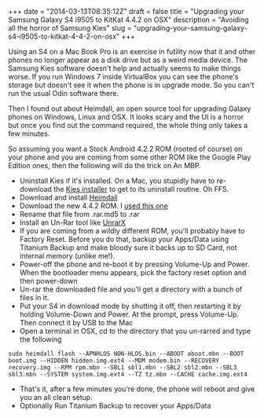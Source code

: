 +++
date = "2014-03-13T08:35:12Z"
draft = false
title = "Upgrading your Samsung Galaxy S4 i9505 to KitKat 4.4.2 on OSX"
description = "Avoiding all the horror of Samsung Kies"
slug = "upgrading-your-samsung-galaxy-s4-i9505-to-kitkat-4-4-2-on-osx"
+++

Using an S4 on a Mac Book Pro is an exercise in futility now that it and other phones no longer appear as a disk drive but as a weird media device. The Samsung Kies software doesn't help and actually seems to make things worse. If you run Windows 7 inside VirtualBox you can see the phone's storage but doesn't see it when the phone is in upgrade mode. So you can't run the usual Odin software there.

Then I found out about Heimdall, an open source tool for upgrading Galaxy phones on Windows, Linux and OSX. It looks scary and the UI is a horror but once you find out the command required, the whole thing only takes a few minutes.

So assuming you want a Stock Android 4.2.2 ROM (rooted of course) on your phone and you are coming from some other ROM like the Google Play Edition ones, then the following will do the trick on An MBP.

* Uninstall Kies if it's installed. On a Mac, you stupidly have to re-download the [Kies installer](http://www.samsung.com/uk/support/usefulsoftware/KIES/JSP) to get to its uninstall routine. Oh FFS.
* Download and install [Heimdall](http://glassechidna.com.au/heimdall/)
* Download the new 4.4.2 ROM. I [used this one](http://forum.xda-developers.com/showthread.php?t=2250824)
* Rename that file from .rar.md5 to .rar
* Install an Un-Rar tool like [UnrarX](http://www.unrarx.com/)
* If you are coming from a wildly different ROM, you'll probably have to Factory Reset. Before you do that, backup your Apps/Data using Titanium Backup and make bloody sure it backs up to SD Card, not internal memory (unlike me!).
* Power-off the phone and re-boot it by pressing Volume-Up and Power. When the bootloader menu appears, pick the factory reset option and then power-down
* Un-rar the downloaded file and you'll get a directory with a bunch of files in it.
* Put your S4 in download mode by shutting it off, then restarting it by holding Volume-Down and Power. At the prompt, press Volume-Up. Then connect it by USB to the Mac
* Open a terminal in OSX, cd to the directory that you un-rarred and type the following

```
sudo heimdall flash --APNHLOS NON-HLOS.bin --ABOOT aboot.mbn --BOOT boot.img --HIDDEN hidden.img.ext4 --MDM modem.bin --RECOVERY recovery.img --RPM rpm.mbn --SBL1 sbl1.mbn --SBL2 sbl2.mbn --SBL3 sbl3.mbn --SYSTEM system.img.ext4 --TZ tz.mbn --CACHE cache.img.ext4
```

* That's it, after a few minutes you're done, the phone will reboot and give you an all clean setup.
* Optionally Run Titanium Backup to recover your Apps/Data
